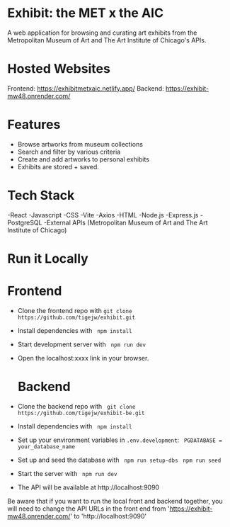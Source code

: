 # Exhibit: the MET x the AIC

A web application for browsing and curating art exhibits from the Metropolitan Museum of Art and The Art Institute of Chicago's APIs. 

# Hosted Websites

Frontend: https://exhibitmetxaic.netlify.app/
Backend: https://exhibit-mw48.onrender.com/

# Features
- Browse artworks from museum collections
- Search and filter by various criteria
- Create and add artworks to personal exhibits
- Exhibits are stored + saved.
  
# Tech Stack

-React
-Javascript
-CSS
-Vite
-Axios
-HTML 
-Node.js
-Express.js
-PostgreSQL
-External APIs (Metropolitan Museum of Art and The Art Institute of Chicago)

# Run it Locally
  
  # Frontend 
- Clone the frontend repo with
   ``` git clone https://github.com/tigejw/exhibit.git ``` 
- Install dependencies with 
  ``` npm install``` 
- Start development server with
 ``` npm run dev``` 
- Open the localhost:xxxx link in your browser.

  # Backend 
- Clone the backend repo with
  ``` git clone https://github.com/tigejw/exhibit-be.git``` 
- Install dependencies with
  ``` npm install``` 
- Set up your environment variables in `.env.development`:
``` PGDATABASE = your_database_name``` 
- Set up and seed the database with
  ``` npm run setup-dbs``` 
  ```  npm run seed ``` 
- Start the server with
  ``` npm run dev``` 
- The API will be available at http://localhost:9090


Be aware that if you want to run the local front and backend together, 
you will need to change the API URLs in the front end from 'https://exhibit-mw48.onrender.com/' to 'http://localhost:9090' 


